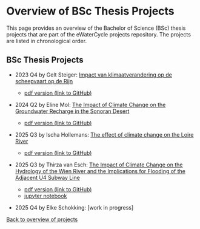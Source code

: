 # Overview of BSc Thesis Projects

This page provides an overview of the Bachelor of Science (BSc) thesis projects that are part of the eWaterCycle projects repository. 
The projects are listed in chronological order.

## BSc Thesis Projects
- 2023 Q4 by Gelt Steiger: [Impact van klimaatverandering op de scheepvaart op de Rijn](https://www.ewatercycle.org/projects/main/thesis_projects/BSc/2023_Q4_GeltSteiger_CEG/BSc_GeltSteiger.html)
  - [pdf version (link to GitHub)](https://github.com/eWaterCycle/projects/blob/main/book/thesis_projects/BSc/2023_Q4_GeltSteiger_CEG/Report/BEP_Gelt_Steiger.pdf)
- 2024 Q2 by Eline Mol: [The Impact of Climate Change on the Groundwater Recharge in the Sonoran Desert](https://www.ewatercycle.org/projects/main/thesis_projects/BSc/2024_Q2_ElineMol_CEG/BSc_ElineMol.html)
  - [pdf version (link to GitHub)](https://github.com/eWaterCycle/projects/blob/main/book/thesis_projects/BSc/2024_Q2_ElineMol_CEG/Report/BEP_Gelt_Steiger.pdf)

- 2025 Q3 by Ischa Hollemans: [The effect of climate change on the Loire River](https://www.ewatercycle.org/projects/main/thesis_projects/BSc/2025_Q3_IschaHollemans_CEG/BSc_IschaHollemans.html)
  - [pdf version (link to GitHub)](https://github.com/eWaterCycle/projects/blob/main/book/thesis_projects/BSc/2025_Q3_IschaHollemans_CEG/Report/BEP_Loire_Eindrapport.pdf)
- 2025 Q3 by Thirza van Esch: [The Impact of Climate Change on the Hydrology of the Wien River and the Implications for Flooding of the Adjacent U4 Subway Line](https://www.ewatercycle.org/projects/main/thesis_projects/BSc/2025_Q3_ThirzaVanEsch_CEG/BSc_ThirzaVanEsch.html)
  - [pdf version (link to GitHub)](https://github.com/eWaterCycle/projects/blob/main/book/thesis_projects/BSc/2025_Q3_ThirzaVanEsch_CEG/EINDRAPPORT/Eindrapport.pdf)
  - [jupyter notebook](https://github.com/eWaterCycle/projects/blob/main/book/thesis_projects/BSc/2025_Q3_ThirzaVanEsch_CEG/EINDRAPPORT/Eindrapport.ipynb)
- 2025 Q4 by Elke Schokking: [work in progress]

[Back to overview of projects](https://www.ewatercycle.org/projects/main/intro.html)


